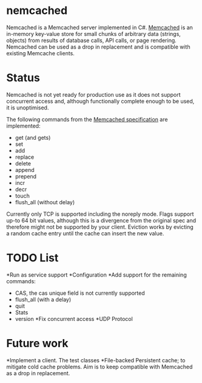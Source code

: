 nemcached
=========

Nemcached is a Memcached server implemented in C#. 
[Memcached](http://memcached.org/) is an in-memory key-value store for small chunks of arbitrary data (strings, objects) from results of database calls, API calls, or page rendering.
Nemcached can be used as a drop in replacement and is compatible with existing Memcache clients.

Status
======

Nemcached is not yet ready for production use as it does not support concurrent access and, 
although functionally complete enough to be used, it is unoptimised.

The following commands from the [Memcached specification](https://raw.github.com/memcached/memcached/master/doc/protocol.txt) are implemented:
* get (and gets)
* set 
* add
* replace
* delete
* append
* prepend
* incr
* decr
* touch
* flush_all (without delay)

Currently only TCP is supported including the noreply mode. 
Flags support up-to 64 bit values, although this is a divergence from the original spec and therefore might not be supported by your client.
Eviction works by evicting a random cache entry until the cache can insert the new value.

TODO List
=========
*Run as service support
*Configuration
*Add support for the remaining commands:
  * CAS, the cas unique field is not currently supported
  * flush_all (with a delay)
  * quit
  * Stats
  * version
*Fix concurrent access
*UDP Protocol

Future work
===========
*Implement a client. The test classes
*File-backed Persistent cache; to mitigate cold cache problems. 
Aim is to keep compatible with Memcached as a drop in replacement. 
